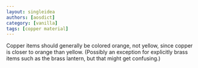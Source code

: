 ```yaml
---
layout: singleidea
authors: [aosdict]
category: [vanilla]
tags: [copper material]
---
```

Copper items should generally be colored orange, not yellow, since copper is
closer to orange than yellow. (Possibly an exception for explicitly brass items
such as the brass lantern, but that might get confusing.)
